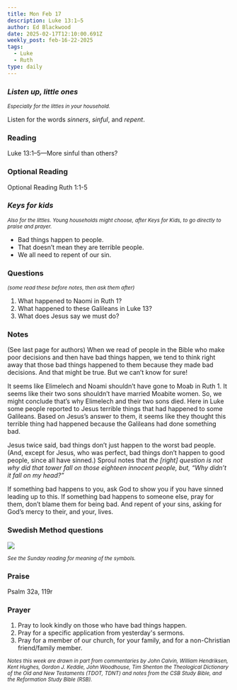 ```yaml
---
title: Mon Feb 17
description: Luke 13:1–5
author: Ed Blackwood
date: 2025-02-17T12:10:00.691Z
weekly_post: feb-16-22-2025
tags:
  - Luke
  - Ruth
type: daily
---
```

### *Listen up, little ones*

<div><small><i>Especially for the littles in your household.</i></small></div>

Listen for the words *sinners*, *sinful*, and *repent*.

### Reading

Luke 13:1–5—More sinful than others?

### O﻿ptional Reading

Optional Reading Ruth 1:1-5

### *Keys for kids*

<div><small><i>Also for the littles. Young households might choose, after Keys for Kids, to go directly to praise and prayer.</i></small></div>

* Bad things happen to people.
* That doesn’t mean they are terrible people.
* We all need to repent of our sin.

### Questions

<div><small><i>(some read these before notes, then ask them after)</i></small></div>

1. What happened to Naomi in Ruth 1?
2. What happened to these Galileans in Luke 13?
3. What does Jesus say we must do?

### Notes

(See last page for authors)	When we read of people in the Bible who make poor decisions and then have bad things happen, we tend to think right away that those bad things happened to them because they made bad decisions. And that might be true. But we can’t know for sure!

It seems like Elimelech and Noami shouldn’t have gone to Moab in Ruth 1. It seems like their two sons shouldn’t have married Moabite women. So, we might conclude that’s why Elimelech and their two sons died. Here in Luke some people reported to Jesus terrible things that had happened to some Galileans. Based on Jesus’s answer to them, it seems like they thought this terrible thing had happened because the Galileans had done something bad.

Jesus twice said, bad things don’t just happen to the worst bad people. (And, except for Jesus, who was perfect, bad things don’t happen to good people, since all have sinned.) Sproul notes that *the \[right] question is not why did that tower fall on those eighteen innocent people, but, “Why didn’t it fall on my head?”*

If something bad happens to you, ask God to show you if you have sinned leading up to this. If something bad happens to someone else, pray for them, don’t blame them for being bad. And repent of your sins, asking for God’s mercy to their, and your, lives.

### Swedish Method questions

![](/static/img/family_worship_study_ed-swedish_questions.png)

<div><small><i>See the Sunday reading for meaning of the symbols.</i></small></div>

### Praise

P﻿salm 32a, 119r

### Prayer

1. Pray to look kindly on those who have bad things happen.
2. Pray for a specific application from yesterday's sermons.
3. Pray for a member of our church, for your family, and for a non-Christian friend/family member.

<div><small><i>Notes this week are drawn in part from commentaries by John Calvin, William Hendriksen, Kent Hughes, Gordon J. Keddie, John Woodhouse, Tim Shenton the Theological Dictionary of the Old and New Testaments (TDOT, TDNT) and notes from the CSB Study Bible, and the Reformation Study Bible (RSB).</i></small></div>